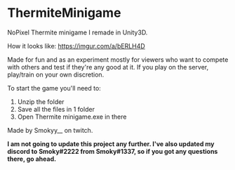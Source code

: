 # ThermiteMinigame
NoPixel Thermite minigame I remade in Unity3D. 

How it looks like: https://imgur.com/a/bERLH4D

Made for fun and as an experiment mostly for viewers who want to compete with others and test if they're any good at it. If you play on the server, play/train on your own discretion.

To start the game you'll need to:

  1) Unzip the folder
  2) Save all the files in 1 folder
  3) Open Thermite minigame.exe in there

Made by Smokyy__ on twitch.

**I am not going to update this project any further. 
I've also updated my discord to Smoky#2222 from Smoky#1337, so if you got any questions there, go ahead.**

